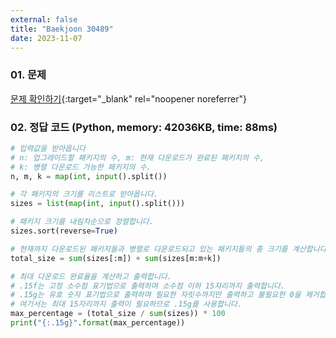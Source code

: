 ```yaml
---
external: false
title: "Baekjoon 30489"
date: 2023-11-07
---
```


### 01. 문제

[문제 확인하기](https://www.acmicpc.net/problem/30489){:target="_blank" rel="noopener noreferrer"}

### 02. 정답 코드 (Python, memory: 42036KB, time: 88ms)

```Python
# 입력값을 받아옵니다
# n: 업그레이드할 패키지의 수, m: 현재 다운로드가 완료된 패키지의 수,
# k: 병렬 다운로드 가능한 패키지의 수.
n, m, k = map(int, input().split())

# 각 패키지의 크기를 리스트로 받아옵니다.
sizes = list(map(int, input().split()))

# 패키지 크기를 내림차순으로 정렬합니다.
sizes.sort(reverse=True)

# 현재까지 다운로드된 패키지들과 병렬로 다운로드되고 있는 패키지들의 총 크기를 계산합니다.
total_size = sum(sizes[:m]) + sum(sizes[m:m+k])

# 최대 다운로드 완료율을 계산하고 출력합니다. 
# .15f는 고정 소수점 표기법으로 출력하며 소수점 이하 15자리까지 출력합니다.
# .15g는 유효 숫자 표기법으로 출력하며 필요한 자릿수까지만 출력하고 불필요한 0을 제거합니다.
# 여기서는 최대 15자리까지 출력이 필요하므로 .15g를 사용합니다.
max_percentage = (total_size / sum(sizes)) * 100
print("{:.15g}".format(max_percentage))
```
